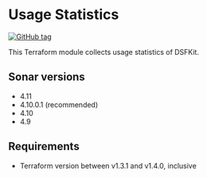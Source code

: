 # Usage Statistics
[![GitHub tag](https://img.shields.io/github/v/tag/imperva/dsfkit.svg)](https://github.com/imperva/dsfkit/tags)

This Terraform module collects usage statistics of DSFKit.

## Sonar versions
- 4.11
- 4.10.0.1 (recommended)
- 4.10
- 4.9

## Requirements
* Terraform version between v1.3.1 and v1.4.0, inclusive
